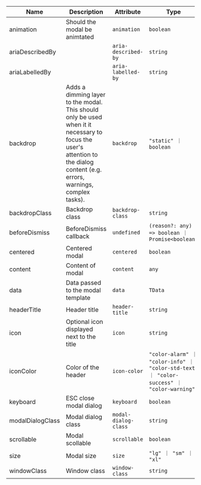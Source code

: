 | Name             | Description                                                                                                                                                                                                                                                            | Attribute            | Type                                                                                      | Default            |
| ---------------- | ---------------------------------------------------------------------------------------------------------------------------------------------------------------------------------------------------------------------------------------------------------------------- | -------------------- | ----------------------------------------------------------------------------------------- | ------------------ |
| animation        | <div className="Api__Table"><div>Should the modal be animtated</div><div className="Api__Table Docs__Tags"></div></div>                                                                                                                                                | `animation`          | `boolean`                                                                                 | `true`             |
| ariaDescribedBy  | <div className="Api__Table"><div></div><div className="Api__Table Docs__Tags"></div></div>                                                                                                                                                                             | `aria-described-by`  | `string`                                                                                  | `undefined`        |
| ariaLabelledBy   | <div className="Api__Table"><div></div><div className="Api__Table Docs__Tags"></div></div>                                                                                                                                                                             | `aria-labelled-by`   | `string`                                                                                  | `'modal-title'`    |
| backdrop         | <div className="Api__Table"><div>Adds a dimming layer to the modal. This should only be used when it it necessary to focus the user's attention to the dialog content (e.g. errors, warnings, complex tasks).</div><div className="Api__Table Docs__Tags"></div></div> | `backdrop`           | `"static" ｜ boolean`                                                                     | `true`             |
| backdropClass    | <div className="Api__Table"><div>Backdrop class</div><div className="Api__Table Docs__Tags"></div></div>                                                                                                                                                               | `backdrop-class`     | `string`                                                                                  | `undefined`        |
| beforeDismiss    | <div className="Api__Table"><div>BeforeDismiss callback</div><div className="Api__Table Docs__Tags"></div></div>                                                                                                                                                       | `undefined`          | `(reason?: any) => boolean ｜ Promise<boolean>`                                           | `undefined`        |
| centered         | <div className="Api__Table"><div>Centered modal</div><div className="Api__Table Docs__Tags"></div></div>                                                                                                                                                               | `centered`           | `boolean`                                                                                 | `false`            |
| content          | <div className="Api__Table"><div>Content of modal</div><div className="Api__Table Docs__Tags"></div></div>                                                                                                                                                             | `content`            | `any`                                                                                     | `undefined`        |
| data             | <div className="Api__Table"><div>Data passed to the modal template</div><div className="Api__Table Docs__Tags"></div></div>                                                                                                                                            | `data`               | `TData`                                                                                   | `undefined`        |
| headerTitle      | <div className="Api__Table"><div>Header title</div><div className="Api__Table Docs__Tags"></div></div>                                                                                                                                                                 | `header-title`       | `string`                                                                                  | `undefined`        |
| icon             | <div className="Api__Table"><div>Optional icon displayed next to the title</div><div className="Api__Table Docs__Tags"></div></div>                                                                                                                                    | `icon`               | `string`                                                                                  | `undefined`        |
| iconColor        | <div className="Api__Table"><div>Color of the header</div><div className="Api__Table Docs__Tags"></div></div>                                                                                                                                                          | `icon-color`         | `"color-alarm" ｜ "color-info" ｜ "color-std-text" ｜ "color-success" ｜ "color-warning"` | `'color-std-text'` |
| keyboard         | <div className="Api__Table"><div>ESC close modal dialog</div><div className="Api__Table Docs__Tags"></div></div>                                                                                                                                                       | `keyboard`           | `boolean`                                                                                 | `true`             |
| modalDialogClass | <div className="Api__Table"><div>Modal dialog class</div><div className="Api__Table Docs__Tags"></div></div>                                                                                                                                                           | `modal-dialog-class` | `string`                                                                                  | `undefined`        |
| scrollable       | <div className="Api__Table"><div>Modal scollable</div><div className="Api__Table Docs__Tags"></div></div>                                                                                                                                                              | `scrollable`         | `boolean`                                                                                 | `true`             |
| size             | <div className="Api__Table"><div>Modal size</div><div className="Api__Table Docs__Tags"></div></div>                                                                                                                                                                   | `size`               | `"lg" ｜ "sm" ｜ "xl"`                                                                    | `'sm'`             |
| windowClass      | <div className="Api__Table"><div>Window class</div><div className="Api__Table Docs__Tags"></div></div>                                                                                                                                                                 | `window-class`       | `string`                                                                                  | `undefined`        |
